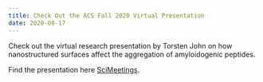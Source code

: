 ```yaml
---
title: Check Out the ACS Fall 2020 Virtual Presentation
date: 2020-08-17
---
```


Check out the virtual research presentation by Torsten John on how nanostructured surfaces affect the aggregation of amyloidogenic peptides.

<!--more-->

Find the presentation here [SciMeetings](https://doi.org/10.1021/scimeetings.0c06618).
